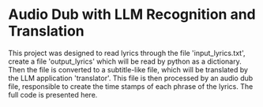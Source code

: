 # Audio Dub with LLM Recognition and Translation

This project was designed to read lyrics through the file 'input_lyrics.txt', create a file 'output_lyrics' which will be read by python as a dictionary.
Then the file is converted to a subtitle-like file, which will be translated by the LLM application 'translator'.
This file is then processed by an audio dub file, responsible to create the time stamps of each phrase of the lyrics.
The full code is presented here.
